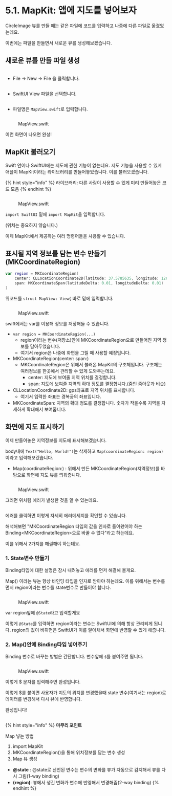 # 5.1. MapKit: 앱에 지도를 넣어보자

CircleImage 뷰를 만들 때는 같은 파일에 코드를 입력하고 나중에 다른 파일로 옮겼었는데요.

이번에는 파일을 만들면서 새로운 뷰를 생성해보겠습니다.



## 새로운 뷰를 만들 파일 생성

<figure><img src="../.gitbook/assets/image (30).png" alt=""><figcaption></figcaption></figure>

* File -> New -> File 을 클릭합니다.

<figure><img src="../.gitbook/assets/image (58).png" alt=""><figcaption></figcaption></figure>

* SwiftUI View 파일을 선택합니다.

<figure><img src="../.gitbook/assets/image (147).png" alt=""><figcaption></figcaption></figure>

* 파일명은 `MapView.swift`로 입력합니다.

<figure><img src="../.gitbook/assets/image (54).png" alt=""><figcaption><p>MapView.swift</p></figcaption></figure>

이런 화면이 나오면 완성!



## MapKit 불러오기

Swift 언어나 SwiftUI에는 지도에 관한 기능이 없는데요. 지도 기능을 사용할 수 있게 애플이 MapKit이라는 라이브러리를 만들어놓았습니다. 이를 불러오겠습니다.

{% hint style="info" %}
라이브러리: 다른 사람이 사용할 수 있게 미리 만들어놓은 코드 모음
{% endhint %}





<figure><img src="../.gitbook/assets/image (107).png" alt=""><figcaption><p>MapView.swift</p></figcaption></figure>

`import SwiftUI` 밑에 `import MapKit`을 입력합니다.

(위치는 중요하지 않습니다.)



이제 MapKit에서 제공하는 여러 명령어들을 사용할 수 있습니다.



## 표시될 지역 정보를 담는 변수 만들기(MKCoordinateRegion)

```swift
var region = MKCoordinateRegion(
    center: CLLocationCoordinate2D(latitude: 37.5785635, longitude: 126.9769535),
    span: MKCoordinateSpan(latitudeDelta: 0.01, longitudeDelta: 0.01)
)
```

위코드를 `struct MapView: View{` 바로 밑에 입력합니다.

<figure><img src="../.gitbook/assets/image (69).png" alt=""><figcaption><p>MapView.swift</p></figcaption></figure>



swift에서는 var를 이용해 정보를 저장해둘 수 있습니다.

* `var region = MKCoordinateRegion(...)`
  * region이라는 변수(저장소)안에 MKCoordinateRegion으로 만들어진 지역 정보를 담아두었습니다.
  * 여기서 region은 나중에 화면을 그릴 때 사용할 예정입니다.
* MKCoordinateRegion(center: span:)
  * MKCoordinateRegion은 위에서 불러온 MapKit의 구조체입니다. 구조체는 여러정보를 한곳에서 관리할 수 있게 도와주는데요.&#x20;
    * center: 지도에 보여줄 지역 위치를 결정합니다.
    * span: 지도에 보여줄 지역의 확대 정도를 결정합니다.(줌인 줌아웃과 비슷)
* CLLocationCoordinate2D: gps좌표로 지역 위치를 표시합니다.
  * 여기서 입력한 좌표는 경복궁의 좌표입니다.
* MKCoordinateSpan: 지역의 확대 정도를 결정합니다. 숫자가 작을수록 지역을 자세하게 확대해서 보여줍니다.



## 화면에 지도 표시하기

이제 만들어놓은 지역정보를 지도에 표시해보겠습니다.

body내에 `Text("Hello, World!")`는 삭제하고 `Map(coordinateRegion: region)` 이라고 입력해보겠습니다.

* Map(coordinateRegion:) : 위에서 만든 MKCoordinateRegion(지역정보)를 바탕으로 화면에 지도 뷰를 띄워줍니다.

<figure><img src="../.gitbook/assets/image (117).png" alt=""><figcaption><p>MapView.swift</p></figcaption></figure>

그러면 위처럼 에러가 발생한 것을 알 수 있는데요.

<figure><img src="../.gitbook/assets/image (129).png" alt=""><figcaption></figcaption></figure>

에러를 클릭하면 이렇게 자세히 에러메세지를 확인할 수 있습니다.

해석해보면 "MKCoordinateRegion 타입의 값을 인자로 들어왔어야 하는 Binding\<MKCoordinateRegion>으로 바꿀 수 없다"라고 하는데요.

이를 위해서 2가지를 해결해야 하는데요.

### 1. State변수 만들기

Binding타입에 대한 설명은 잠시 내려놓고 에러를 먼저 해결해 볼게요.

Map() 이라는 뷰는 항상 바인딩 타입을 인자로 받아야 하는데요. 이를 위해서는 변수를 먼저 region이라는 변수를 state변수로 만들어야 합니다.



<figure><img src="../.gitbook/assets/image (116).png" alt=""><figcaption><p>MapView.swift</p></figcaption></figure>

var region앞에 `@State`라고 입력할게요

이렇게 `@State`를 입력하면 region이라는 변수는 SwiftUI에 의해 항상 관리되게 됩니다. region의 값이 바뀌면은 SwiftUI가 이를 알아채서 화면에 반영할 수 있게 해줍니다.



### 2. Map()안에 Binding타입 넣어주기

Binding 변수로 바꾸는 방법은 간단합니다. 변수앞에 `$`를 붙여주면 됩니다.

<figure><img src="../.gitbook/assets/image (163).png" alt=""><figcaption><p>MapView.swift</p></figcaption></figure>

이렇게 $ 문자를 입력해주면 완성입니다.

이렇게 $를 붙이면 사용자가 지도의 위치를 변경했을때 state 변수(여기서는 region)로 데이터를 변경해서 다시 뷰에 반영합니다.



완성입니다!

<figure><img src="../.gitbook/assets/image (39).png" alt=""><figcaption></figcaption></figure>

{% hint style="info" %}
**마무리 포인트**

Map 넣는 방법

1. import MapKit
2. MKCoordinateRegion()을 통해 위치정보를 담는 변수 생성
3. Map 뷰 생성



* **@state** : @state로 선언된 변수는 변수의 변화를 뷰가 자동으로 감지해서 뷰를 다시 그림(1-way binding)
* **$($region)**: 뷰에서 생긴 변화가 변수에 반영해서 변경해줌(2-way binding)
{% endhint %}

